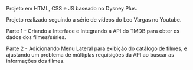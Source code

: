 Projeto em HTML, CSS e JS baseado no Dysney Plus.

Projeto realizado seguindo a série de vídeos do Leo Vargas no Youtube.

Parte 1 - Criando a Interface e Integrando a API do TMDB para obter os dados dos filmes/séries.

Parte 2 - Adicionando Menu Lateral para exibição do catálogo de filmes, e ajustando um problema de múltiplas requisições da API ao buscar as informações dos filmes.